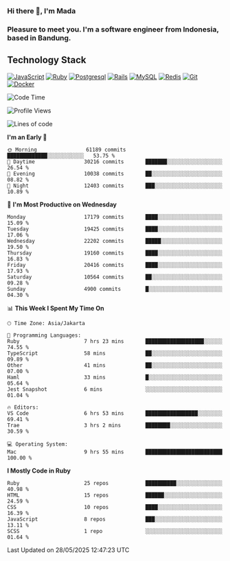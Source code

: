 ### Hi there 👋, I'm Mada
### Pleasure to meet you. I'm a software engineer from Indonesia, based in Bandung.

## Technology Stack

[![JavaScript](https://img.shields.io/badge/-JavaScript-%23F7DF1C?style=flat-square&logo=javascript&logoColor=000000&labelColor=%23F7DF1C&color=%23FFCE5A)](https://www.javascript.com/)
[![Ruby](https://img.shields.io/badge/Ruby-CC342D?style=flat-square&logo=ruby&logoColor=white)](https://www.ruby-lang.org/en/)
[![Postgresql](https://img.shields.io/badge/PostgreSQL-316192?style=flat-square&logo=postgresql&logoColor=ffffff)](https://www.postgresql.org/)
[![Rails](https://img.shields.io/badge/Ruby_on_Rails-CC0000?style=flat-square&logo=ruby-on-rails&logoColor=white)](https://rubyonrails.org/)
[![MySQL](https://img.shields.io/badge/-MySQL-4479A1?style=flat-square&logo=MySQL&logoColor=ffffff)](https://www.mysql.com/)
[![Redis](https://img.shields.io/badge/-Redis-DC382D?style=flat-square&logo=Redis&logoColor=ffffff)](https://redis.io/)
[![Git](https://img.shields.io/badge/-Git-%23F05032?style=flat-square&logo=git&logoColor=%23ffffff)](https://git-scm.com/)
[![Docker](https://img.shields.io/badge/-Docker-2496ED?style=flat-square&logo=docker&logoColor=ffffff)](https://www.docker.com/)
<!--
**madaarya/madaarya** is a ✨ _special_ ✨ repository because its `README.md` (this file) appears on your GitHub profile.

Here are some ideas to get you started:

- 🔭 I’m currently working on ...
- 🌱 I’m currently learning ...
- 👯 I’m looking to collaborate on ...
- 🤔 I’m looking for help with ...
- 💬 Ask me about ...
- 📫 How to reach me: ...
- 😄 Pronouns: ...
- ⚡ Fun fact: ...
-->
<!--START_SECTION:waka-->
![Code Time](http://img.shields.io/badge/Code%20Time-7%2C332%20hrs%2052%20mins-blue)

![Profile Views](http://img.shields.io/badge/Profile%20Views-0-blue)

![Lines of code](https://img.shields.io/badge/From%20Hello%20World%20I%27ve%20Written-51.4%20million%20lines%20of%20code-blue)

**I'm an Early 🐤** 

```text
🌞 Morning                61189 commits       █████████████░░░░░░░░░░░░   53.75 % 
🌆 Daytime                30216 commits       ███████░░░░░░░░░░░░░░░░░░   26.54 % 
🌃 Evening                10038 commits       ██░░░░░░░░░░░░░░░░░░░░░░░   08.82 % 
🌙 Night                  12403 commits       ███░░░░░░░░░░░░░░░░░░░░░░   10.89 % 
```
📅 **I'm Most Productive on Wednesday** 

```text
Monday                   17179 commits       ████░░░░░░░░░░░░░░░░░░░░░   15.09 % 
Tuesday                  19425 commits       ████░░░░░░░░░░░░░░░░░░░░░   17.06 % 
Wednesday                22202 commits       █████░░░░░░░░░░░░░░░░░░░░   19.50 % 
Thursday                 19160 commits       ████░░░░░░░░░░░░░░░░░░░░░   16.83 % 
Friday                   20416 commits       ████░░░░░░░░░░░░░░░░░░░░░   17.93 % 
Saturday                 10564 commits       ██░░░░░░░░░░░░░░░░░░░░░░░   09.28 % 
Sunday                   4900 commits        █░░░░░░░░░░░░░░░░░░░░░░░░   04.30 % 
```


📊 **This Week I Spent My Time On** 

```text
🕑︎ Time Zone: Asia/Jakarta

💬 Programming Languages: 
Ruby                     7 hrs 23 mins       ███████████████████░░░░░░   74.55 % 
TypeScript               58 mins             ██░░░░░░░░░░░░░░░░░░░░░░░   09.89 % 
Other                    41 mins             ██░░░░░░░░░░░░░░░░░░░░░░░   07.00 % 
Haml                     33 mins             █░░░░░░░░░░░░░░░░░░░░░░░░   05.64 % 
Jest Snapshot            6 mins              ░░░░░░░░░░░░░░░░░░░░░░░░░   01.04 % 

🔥 Editors: 
VS Code                  6 hrs 53 mins       █████████████████░░░░░░░░   69.41 % 
Trae                     3 hrs 2 mins        ████████░░░░░░░░░░░░░░░░░   30.59 % 

💻 Operating System: 
Mac                      9 hrs 55 mins       █████████████████████████   100.00 % 
```

**I Mostly Code in Ruby** 

```text
Ruby                     25 repos            ██████████░░░░░░░░░░░░░░░   40.98 % 
HTML                     15 repos            ██████░░░░░░░░░░░░░░░░░░░   24.59 % 
CSS                      10 repos            ████░░░░░░░░░░░░░░░░░░░░░   16.39 % 
JavaScript               8 repos             ███░░░░░░░░░░░░░░░░░░░░░░   13.11 % 
SCSS                     1 repo              ░░░░░░░░░░░░░░░░░░░░░░░░░   01.64 % 
```




 Last Updated on 28/05/2025 12:47:23 UTC
<!--END_SECTION:waka-->
